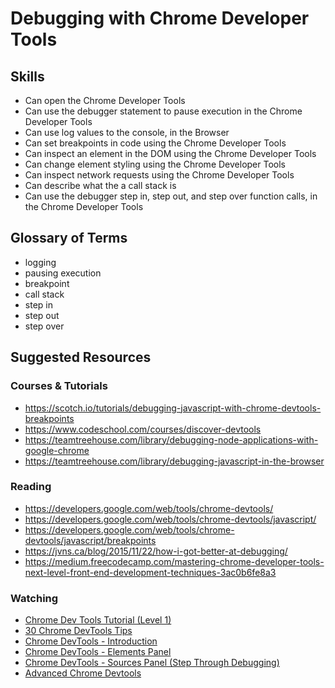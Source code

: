 # Debugging with Chrome Developer Tools

## Skills

- Can open the Chrome Developer Tools
- Can use the debugger statement to pause execution in the Chrome Developer Tools
- Can use log values to the console, in the Browser
- Can set breakpoints in code using the Chrome Developer Tools
- Can inspect an element in the DOM using the Chrome Developer Tools
- Can change element styling using the Chrome Developer Tools
- Can inspect network requests using the Chrome Developer Tools
- Can describe what the a call stack is
- Can use the debugger step in, step out, and step over function calls, in the Chrome Developer Tools

## Glossary of Terms

- logging
- pausing execution
- breakpoint
- call stack
- step in
- step out
- step over

## Suggested Resources

### Courses & Tutorials

- https://scotch.io/tutorials/debugging-javascript-with-chrome-devtools-breakpoints
- https://www.codeschool.com/courses/discover-devtools
- https://teamtreehouse.com/library/debugging-node-applications-with-google-chrome
- https://teamtreehouse.com/library/debugging-javascript-in-the-browser

### Reading

- https://developers.google.com/web/tools/chrome-devtools/
- https://developers.google.com/web/tools/chrome-devtools/javascript/
- https://developers.google.com/web/tools/chrome-devtools/javascript/breakpoints
- https://jvns.ca/blog/2015/11/22/how-i-got-better-at-debugging/
- https://medium.freecodecamp.com/mastering-chrome-developer-tools-next-level-front-end-development-techniques-3ac0b6fe8a3

### Watching

- [Chrome Dev Tools Tutorial (Level 1)](https://www.youtube.com/watch?v=0GfQ2-jKhLM)
- [30 Chrome DevTools Tips](https://www.youtube.com/watch?v=UURZFzk92bU)
- [Chrome DevTools - Introduction](https://www.youtube.com/watch?v=9xA80triUT0)
- [Chrome DevTools - Elements Panel](https://www.youtube.com/watch?v=DO54CzdVrBQ)
- [Chrome DevTools - Sources Panel (Step Through Debugging)](https://www.youtube.com/watch?v=_sbRx8GlXQ8)
- [Advanced Chrome Devtools](https://www.youtube.com/watch?v=0eSAsi3GPh4)
